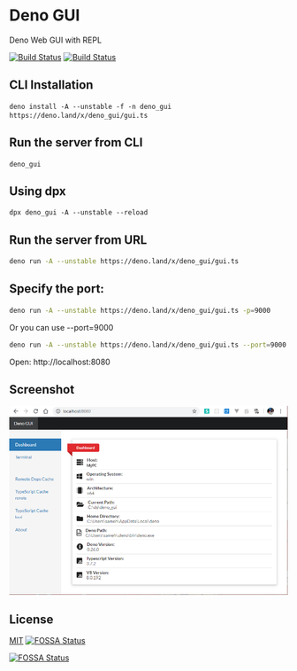 # Deno GUI

Deno Web GUI with REPL

[![Build Status](https://api.travis-ci.com/fakoua/deno_gui.svg?branch=master)](https://travis-ci.com/fakoua/deno_gui)
[![Build Status](https://github.com/fakoua/deno_gui/workflows/CI/badge.svg?branch=master&event=push)](https://github.com/fakoua/deno_gui/actions)

## CLI Installation
```
deno install -A --unstable -f -n deno_gui https://deno.land/x/deno_gui/gui.ts
```
## Run the server from CLI
```
deno_gui
``` 

## Using dpx

```
dpx deno_gui -A --unstable --reload
```

## Run the server from URL
```bash
deno run -A --unstable https://deno.land/x/deno_gui/gui.ts
```

## Specify the port:

```bash
deno run -A --unstable https://deno.land/x/deno_gui/gui.ts -p=9000
```

Or you can use --port=9000

```bash
deno run -A --unstable https://deno.land/x/deno_gui/gui.ts --port=9000
```

Open: http://localhost:8080

## Screenshot

![Deno GUI](https://raw.githubusercontent.com/fakoua/deno_gui/master/assets/deno_gui01.png)

## License

[MIT](LICENSE) [![FOSSA Status](https://app.fossa.com/api/projects/git%2Bgithub.com%2Ffakoua%2Fdeno_gui.svg?type=shield)](https://app.fossa.com/projects/git%2Bgithub.com%2Ffakoua%2Fdeno_gui?ref=badge_shield)

[![FOSSA Status](https://app.fossa.com/api/projects/git%2Bgithub.com%2Ffakoua%2Fdeno_gui.svg?type=large)](https://app.fossa.com/projects/git%2Bgithub.com%2Ffakoua%2Fdeno_gui?ref=badge_large)
